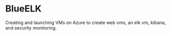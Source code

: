 # BlueELK
Creating and launching VMs on Azure to create web vms, an elk vm, kibana, and security monitoring. 
